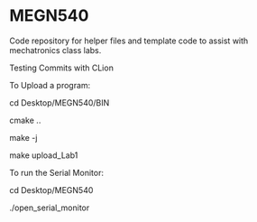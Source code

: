 # MEGN540
Code repository for helper files and template code to assist with mechatronics class labs.

Testing Commits with CLion

To Upload a program:

cd Desktop/MEGN540/BIN

cmake ..
 
make -j

make upload_Lab1

To run the Serial Monitor:

cd Desktop/MEGN540

./open_serial_monitor
